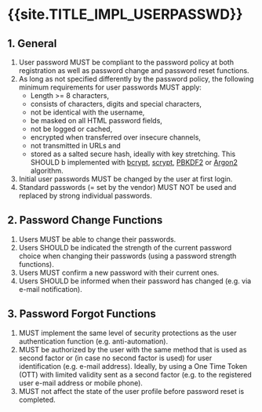 # {{site.TITLE_IMPL_USERPASSWD}}

## 1. General

1. User password MUST be compliant to the password policy at both registration as well as password change and password reset functions.
2. As long as not specified differently by the password policy, the following minimum requirements for user passwords MUST apply:
    - Length >= 8 characters,
    - consists of characters, digits and special characters,
    - not be identical with the username,
    - be masked on all HTML password fields,
    - not be logged or cached,
    - encrypted when transferred over insecure channels,
    - not transmitted in URLs and
    - stored as a salted secure hash, ideally with key stretching. This SHOULD b implemented with [bcrypt](https://en.wikipedia.org/wiki/Bcrypt), [scrypt](https://en.wikipedia.org/wiki/Scrypt), [PBKDF2](https://en.wikipedia.org/wiki/PBKDF2) or [Argon2](https://en.wikipedia.org/wiki/Argon2) algorithm.
3. Initial user passwords MUST be changed by the user at first login.
4. Standard passwords (= set by the vendor) MUST NOT be used and replaced by strong
individual passwords.

## 2. Password Change Functions

1. Users MUST be able to change their passwords.
2. Users SHOULD be indicated the strength of the current password choice when changing their passwords (using a password strength functions).
3. Users MUST confirm a new password with their current ones.
4. Users SHOULD be informed when their password has changed (e.g. via e-mail notification).

## 3. Password Forgot Functions

1. MUST implement the same level of security protections as the user authentication function (e.g. anti-automation).
2. MUST be authorized by the user with the same method that is used as second factor or (in case no second factor is used) for user identification (e.g. e-mail address). Ideally, by using a One Time Token (OTT) with limited validity sent as a second factor (e.g. to the registered user e-mail address or mobile phone).
3. MUST not affect the state of the user profile before password reset is completed.
